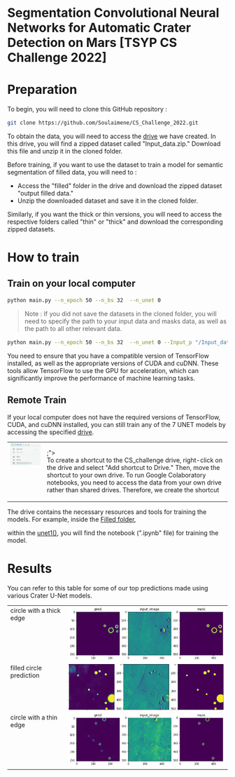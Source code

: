 # Segmentation Convolutional Neural Networks for Automatic Crater Detection on Mars [TSYP CS Challenge 2022]
# Preparation
To begin, you will need to clone this GitHub repository :
```bash 
git clone https://github.com/Soulaimene/CS_Challenge_2022.git

```
To obtain the data, you will need to access the [drive](https://drive.google.com/drive/folders/1W23o71RVu513O8AT20DxYGukyeAhguD6?usp=sharing) we have created. In this drive, you will find a zipped dataset called "Input_data.zip." Download this file and unzip it in the cloned folder.

Before training, if you want to use the dataset to train a model for semantic segmentation of filled data, you will need to : 
* Access the "filled" folder in the drive and download the zipped dataset "output filled data." 
* Unzip the downloaded dataset and save it in the cloned folder. 

Similarly, if you want the thick or thin versions, you will need to access the respective folders called "thin" or "thick" and download the corresponding zipped datasets.
# How to train
## Train on your local computer
```bash 
python main.py --n_epoch 50 --n_bs 32  --n_unet 0
```
> Note : If you did not save the datasets in the cloned folder, you will need to specify the path to your input data and masks data, as well as the path to all other relevant data.
```bash 
python main.py --n_epoch 50 --n_bs 32  --n_unet 0 --Input_p "/Input_data_path/" --mask_p "/mask_data_path/"
```
You need to ensure that you have a compatible version of TensorFlow installed, as well as the appropriate versions of CUDA and cuDNN. These tools allow TensorFlow to use the GPU for acceleration, which can significantly improve the performance of machine learning tasks. 
## Remote Train

If your local computer does not have the required versions of TensorFlow, CUDA, and cuDNN installed, you can still train any of the 7 UNET models by accessing the specified [drive](https://drive.google.com/drive/folders/1W23o71RVu513O8AT20DxYGukyeAhguD6?usp=share_link).

<table>
  <tr>
    <td valign="top"><img src="imgs/drive_shortcut.jpg" alt="shortcut",width="40%"> </td>
    <td valign="top"><p>;"><br/>To create a shortcut to the CS_challenge drive, right-click on the drive and select "Add shortcut to Drive." Then, 
    move the shortcut to your own drive.
    To run Google Colaboratory notebooks, you need to access the data from your own drive rather than shared drives. Therefore, we create the shortcut</p> </td>
  </tr>
</table>

The drive contains the necessary resources and tools for training the models. For example, inside the [Filled folder](https://drive.google.com/drive/folders/1W23o71RVu513O8AT20DxYGukyeAhguD6?usp=sharing), 

within the [unet1()](https://drive.google.com/drive/folders/12WbBJm1f62Z40l8QBV9mZRXNbk68IZcR?usp=sharing), 
you will find the notebook (".ipynb" file) for training the model.

# Results 
You can refer to this table for some of our top predictions made using various  Crater U-Net models.
<table>
  <tr>
    <td valign="top">  circle with a thick edge </td>
    <td valign="top"> <img src="imgs/thick.png" alt="thick",width="40%"></td>
  </tr>
  <tr>
    <td valign="top"> filled circle prediction </td>
    <td valign="top"><img src="imgs/filled_prediction.png" alt="filled",width="40%"> </td>
  </tr>
   <tr>
    <td valign="top"> circle with a thin edge </td>
    <td valign="top"><img src="imgs/thin.png" alt="filled",width="40%"> </td>
  </tr>

</table>
